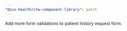 ```yaml
---
"@zus-health/ctw-component-library": patch
---
```


Add more form validations to patient history request form.
